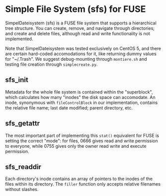 # Simple File System (sfs) for FUSE

SimpelDateisystem (sfs) is a FUSE file system that supports a hierarchical tree structure. You can create, remove, and navigate through directories; and create and delete files, although read and write functionality is not implemented.

Note that SimpelDateisystem was tested exclusively on CentOS 5, and there are certain hard-coded accomodations for it, like returning dummy values for "~/.Trash". We suggest debug-mounting through ```montiere.sh``` and testing file creation through ```simplecreate.py```.


## sfs_init
Metadata for the whole file system is contained within the "superblock", which calculates how many "inodes" the disk space can accomodate. An inode, synonymous with ```fileControlBlock``` in our implementation, contains the relative file name; last date modified; parent directory, etc.


## sfs_getattr
The most important part of implementing this ```stat()``` equivalent for FUSE is setting the correct "mode": for files, 0666 gives read and write permission to everyone, while 0755 gives only the owner read write and execute permission.


## sfs_readdir
Each directory's inode contains an array of pointers to the inodes of the files within its directory. The ```filler``` function only accepts relative filenames without slashes.

